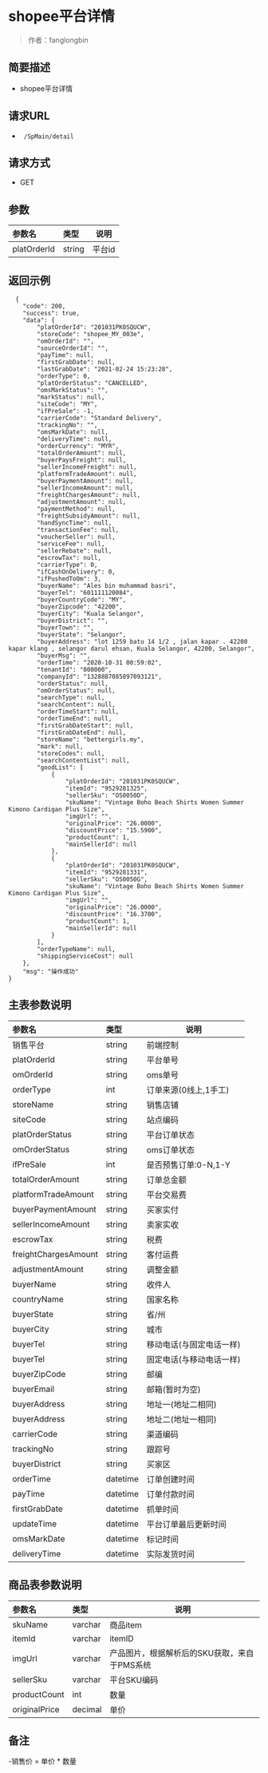 # shopee平台详情

> 作者：fanglongbin

## 简要描述

- shopee平台详情

## 请求URL
- ` /SpMain/detail`
  
## 请求方式
- GET 

## 参数
|参数名|类型|说明|
|:-----  |:-----|-----                           |
| platOrderId |string   |平台id  |

## 返回示例 

``` 
  {
    "code": 200,
    "success": true,
    "data": {
        "platOrderId": "201031PK0SQUCW",
        "storeCode": "shopee_MY_003e",
        "omOrderId": "",
        "sourceOrderId": "",
        "payTime": null,
        "firstGrabDate": null,
        "lastGrabDate": "2021-02-24 15:23:28",
        "orderType": 0,
        "platOrderStatus": "CANCELLED",
        "omsMarkStatus": "",
        "markStatus": null,
        "siteCode": "MY",
        "ifPreSale": -1,
        "carrierCode": "Standard Delivery",
        "trackingNo": "",
        "omsMarkDate": null,
        "deliveryTime": null,
        "orderCurrency": "MYR",
        "totalOrderAmount": null,
        "buyerPaysFreight": null,
        "sellerIncomeFreight": null,
        "platformTradeAmount": null,
        "buyerPaymentAmount": null,
        "sellerIncomeAmount": null,
        "freightChargesAmount": null,
        "adjustmentAmount": null,
        "paymentMethod": null,
        "freightSubsidyAmount": null,
        "handSyncTime": null,
        "transactionFee": null,
        "voucherSeller": null,
        "serviceFee": null,
        "sellerRebate": null,
        "escrowTax": null,
        "carrierType": 0,
        "ifCashOnOelivery": 0,
        "ifPushedToOm": 3,
        "buyerName": "Ales bin muhammad basri",
        "buyerTel": "601111120084",
        "buyerCountryCode": "MY",
        "buyerZipcode": "42200",
        "buyerCity": "Kuala Selangor",
        "buyerDistrict": "",
        "buyerTown": "",
        "buyerState": "Selangor",
        "buyerAddress": "lot 1259 batu 14 1/2 , jalan kapar . 42200 kapar klang , selangor darul ehsan, Kuala Selangor, 42200, Selangor",
        "buyerMsg": "",
        "orderTime": "2020-10-31 00:59:02",
        "tenantId": "000000",
        "companyId": "1328887085897093121",
        "orderStatus": null,
        "omOrderStatus": null,
        "searchType": null,
        "searchContent": null,
        "orderTimeStart": null,
        "orderTimeEnd": null,
        "firstGrabDateStart": null,
        "firstGrabDateEnd": null,
        "storeName": "bettergirls.my",
        "mark": null,
        "storeCodes": null,
        "searchContentList": null,
        "goodList": [
            {
                "platOrderId": "201031PK0SQUCW",
                "itemId": "9529281325",
                "sellerSku": "OS0050D",
                "skuName": "Vintage Boho Beach Shirts Women Summer Kimono Cardigan Plus Size",
                "imgUrl": "",
                "originalPrice": "26.0000",
                "discountPrice": "15.5900",
                "productCount": 1,
                "mainSellerId": null
            },
            {
                "platOrderId": "201031PK0SQUCW",
                "itemId": "9529281331",
                "sellerSku": "OS0050G",
                "skuName": "Vintage Boho Beach Shirts Women Summer Kimono Cardigan Plus Size",
                "imgUrl": "",
                "originalPrice": "26.0000",
                "discountPrice": "16.3700",
                "productCount": 1,
                "mainSellerId": null
            }
        ],
        "orderTypeName": null,
        "shippingServiceCost": null
    },
    "msg": "操作成功"
}
```

## 主表参数说明 

|参数名|类型|说明|
|:-----  |:-----|-----                           |
| 销售平台 |string   |前端控制  |
| platOrderId |string   |平台单号  |
| omOrderId |string   |oms单号  |
| orderType |int   |订单来源(0线上,1手工)  |
| storeName |string   |销售店铺  |
| siteCode |string   |站点编码  |
| platOrderStatus |string   |平台订单状态  |
| omOrderStatus |string   |oms订单状态  |
| ifPreSale |int   |是否预售订单:0-N,1-Y |
| totalOrderAmount |string   |订单总金额  |
| platformTradeAmount |string   |平台交易费  |
| buyerPaymentAmount |string   |买家实付  |
| sellerIncomeAmount |string   |卖家实收  |
| escrowTax |string   |税费  |
| freightChargesAmount |string   |客付运费  |
| adjustmentAmount |string   |调整金额  |
| buyerName |string   |收件人  |
| countryName |string   |国家名称  |
| buyerState |string   |省/州  |
| buyerCity |string   |城市  |
| buyerTel |string   |移动电话(与固定电话一样)  |
| buyerTel |string   |固定电话(与移动电话一样)  |
| buyerZipCode |string   |邮编  |
| buyerEmail |string   |邮箱(暂时为空)  |
| buyerAddress |string   |地址一(地址二相同)  |
| buyerAddress |string   |地址二(地址一相同)  |
| carrierCode |string   |渠道编码  |
| trackingNo |string   |跟踪号  |
| buyerDistrict |string   |买家区  |
| orderTime |datetime   |订单创建时间|
| payTime |datetime   |订单付款时间  |
| firstGrabDate |datetime   |抓单时间  |
| updateTime |datetime   |平台订单最后更新时间  |
| omsMarkDate |datetime   |标记时间  |
| deliveryTime |datetime   |实际发货时间  |

## 商品表参数说明 
|参数名|类型|说明|
|:-----  |:-----|-----                           |
| skuName | varchar |商品item |
| itemId | varchar | itemID |
| imgUrl | varchar | 产品图片，根据解析后的SKU获取，来自于PMS系统 |
| sellerSku | varchar | 平台SKU编码 |
| productCount | int | 数量 |
| originalPrice | decimal | 单价 |


## 备注 

-销售价 = 单价 * 数量